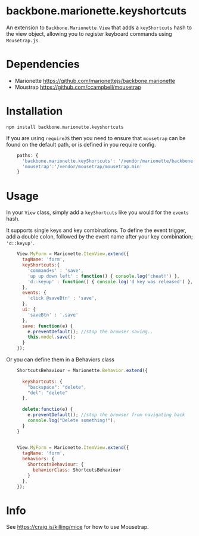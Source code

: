 # backbone.marionette.keyshortcuts
An extension to `Backbone.Marionette.View` that adds a `keyShortcuts` hash to the view object, allowing you to register keyboard commands using `Mousetrap.js`.

# Dependencies
 * Marionette https://github.com/marionettejs/backbone.marionette
 * Moustrap https://github.com/ccampbell/mousetrap
 
# Installation
    npm install backbone.marionette.keyshortcuts

If you are using `requireJS` then you need to ensure that `mousetrap` can be found on the default path, or is defined in you require config.
```` javascript
    paths: {
      'backbone.marionette.keyShortcuts': '/vendor/marionette/backbone.marionette.keyshortcuts',
      'mousetrap':'/vendor/mousetrap/mousetrap.min'
    }
````

# Usage

In your `View` class, simply add a `keyShortcuts` like you would for the `events` hash.

It supports single keys and key combinations. To define the event trigger, add a double colon, followed by the event name after your key combination; `'d::keyup'`.
```` javascript
    View.MyForm = Marionette.ItemView.extend({
      tagName: 'form',
      keyShortcuts:{
        'command+s' : 'save',
        'up up down left' : function() { console.log('cheat!') },
        'd::keyup' : function() { console.log('d key was released') },
      },
      events: {
        'click @saveBtn' : 'save',
      },
      ui: {
        'saveBtn' : '.save'
      },
      save: function(e) {
        e.preventDefault(); //stop the browser saving..
        this.model.save();
      }
    });
````
Or you can define them in a Behaviors class
```` javascript   
    ShortcutsBehaviour = Marionette.Behavior.extend({
    
      keyShortcuts: {
        "backspace": "delete",
        "del": "delete"
      },
    
      delete:functio(e) {
        e.preventDefault(); //stop the browser from navigating back
        console.log("Delete something!");
      }
    }
    

    View.MyForm = Marionette.ItemView.extend({
      tagName: 'form',
      behaviors: {
        ShortcutsBehaviour: {
          behaviorClass: ShortcutsBehaviour
        }
      },
    });
````

# Info
See https://craig.is/killing/mice for how to use Mousetrap.
